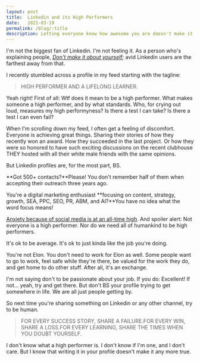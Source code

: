 ```yaml
---
layout: post
title:  Linkedin and its High Performers
date:   2021-03-19
permalink: /blog/:title
description: Letting everyone know how awesome you are doesn't make it true.
---
```

I'm not the biggest fan of Linkedin. I'm not feeling it. As a person who's explaining people, *[Don't make it about yourself](https://chrisoklepke.com/blog/its-not-about-you);* avid Linkedin users are the farthest away from that.

I recently stumbled across a profile in my feed starting with the tagline:

> HIGH PERFORMER AND A LIFELONG LEARNER.

Yeah right! First of all: Wtf does it mean to be a high performer. What makes someone a high performer, and by what standards. Who, for crying out loud, measures my high performyness? Is there a test I can take? Is there a test I can even fail?

When I'm scrolling down my feed, I often get a feeling of discomfort. Everyone is achieving great things. Sharing their stories of how they recently won an award. How they succeeded in the last project. Or how they were so honored to have such exciting discussions on the recent clubhouse THEY hosted with all their white male friends with the same opinions.

But Linkedin profiles are, for the most part, BS.

**Got 500+ contacts?**Please! You don't remember half of them when accepting their outreach three years ago.

You're a digital marketing enthusiast **focusing on content, strategy, growth, SEA, PPC, SEO, PR, ABM, and AI?**You have no idea what the word focus means!

[Anxiety because of social media is at an all-time high](http://linkedin%20and%20its%20high%20performers/). And spoiler alert: Not everyone is a high performer. Nor do we need all of humankind to be high performers.

It's ok to be average. It's ok to just kinda like the job you're doing.

You're not Elon. You don't need to work for Elon as well. Some people want to go to work, feel safe while they're there, be valued for the work they do, and get home to do other stuff. After all, it's an exchange.

I'm not saying don't to be passionate about your job. If you do: Excellent! If not... yeah, try and get there. But don't BS your profile trying to get somewhere in life. We are all just people getting by.

So next time you're sharing something on Linkedin or any other channel, try to be human.

> FOR EVERY SUCCESS STORY, SHARE A FAILURE.FOR EVERY WIN, SHARE A LOSS.FOR EVERY LEARNING, SHARE THE TIMES WHEN YOU DOUBT YOURSELF.

I don't know what a high performer is. I don't know if I'm one, and I don't care. But I know that writing it in your profile doesn't make it any more true.
